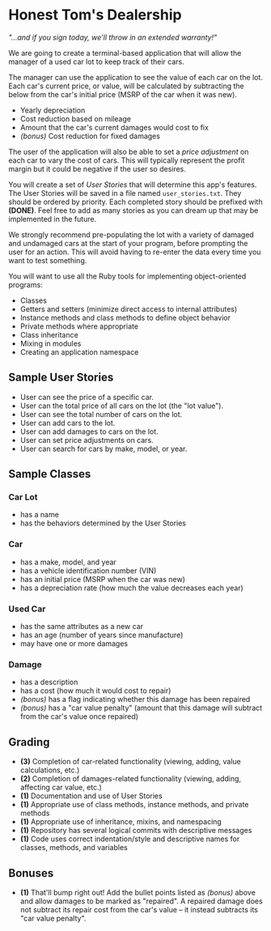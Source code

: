 # Honest Tom's Dealership

*"...and if you sign today, we'll throw in an extended warranty!"*

We are going to create a terminal-based application that will allow the manager of a used car lot to keep track of their cars.

The manager can use the application to see the value of each car on the lot. Each car's current price, or value, will be calculated by subtracting the below from the car's initial price (MSRP of the car when it was new).

* Yearly depreciation
* Cost reduction based on mileage
* Amount that the car's current damages would cost to fix
* *(bonus)* Cost reduction for fixed damages

The user of the application will also be able to set a *price adjustment* on each car to vary the cost of cars. This will typically represent the profit margin but it could be negative if the user so desires.

You will create a set of *User Stories* that will determine this app's features. The User Stories will be saved in a file named `user_stories.txt`. They should be ordered by priority. Each completed story should be prefixed with **(DONE)**. Feel free to add as many stories as you can dream up that may be implemented in the future.

We strongly recommend pre-populating the lot with a variety of damaged and undamaged cars at the start of your program, before prompting the user for an action. This will avoid having to re-enter the data every time you want to test something.

You will want to use all the Ruby tools for implementing object-oriented programs:

* Classes
* Getters and setters (minimize direct access to internal attributes)
* Instance methods and class methods to define object behavior
* Private methods where appropriate
* Class inheritance
* Mixing in modules
* Creating an application namespace

## Sample User Stories

* User can see the price of a specific car.
* User can the total price of all cars on the lot (the "lot value").
* User can see the total number of cars on the lot.
* User can add cars to the lot.
* User can add damages to cars on the lot.
* User can set price adjustments on cars.
* User can search for cars by make, model, or year.

## Sample Classes

### Car Lot
* has a name
* has the behaviors determined by the User Stories

### Car
* has a make, model, and year
* has a vehicle identification number (VIN)
* has an initial price (MSRP when the car was new)
* has a depreciation rate (how much the value decreases each year)

### Used Car
* has the same attributes as a new car
* has an age (number of years since manufacture)
* may have one or more damages

### Damage
* has a description
* has a cost (how much it would cost to repair)
* *(bonus)* has a flag indicating whether this damage has been repaired
* *(bonus)* has a "car value penalty" (amount that this damage will subtract from the car's value once repaired)

## Grading

* **(3)** Completion of car-related functionality (viewing, adding, value calculations, etc.)
* **(2)** Completion of damages-related functionality (viewing, adding, affecting car value, etc.)
* **(1)** Documentation and use of User Stories
* **(1)** Appropriate use of class methods, instance methods, and private methods
* **(1)** Appropriate use of inheritance, mixins, and namespacing
* **(1)** Repository has several logical commits with descriptive messages
* **(1)** Code uses correct indentation/style and descriptive names for classes, methods, and variables

## Bonuses

* **(1)** That'll bump right out! Add the bullet points listed as *(bonus)* above and allow damages to be marked as "repaired". A repaired damage does not subtract its repair cost from the car's value &ndash; it instead subtracts its "car value penalty".
